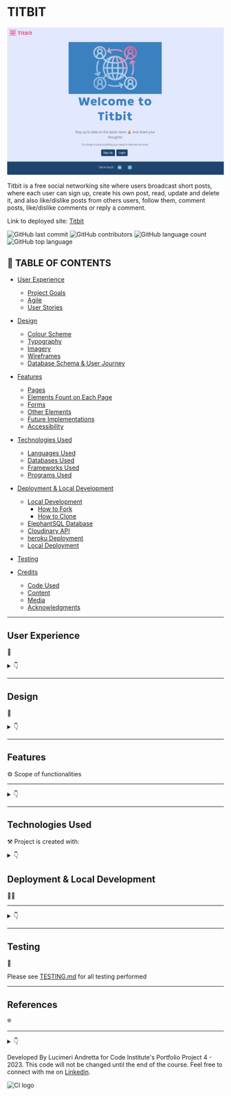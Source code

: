 # TITBIT

![Welcome to Titbit](documentation/images/home.png)


Titbit is  a free social networking site where users broadcast short posts, where each user can sign up, create his own post, read, update and delete it, and also like/dislike posts from others users, follow them, comment posts, like/dislike comments or reply a comment.


Link to deployed site: [Titbit](https://titbit-network.herokuapp.com/)

![GitHub last commit](https://img.shields.io/github/last-commit/luandretta/network?style=for-the-badge)
![GitHub contributors](https://img.shields.io/github/contributors/luandretta/network?style=for-the-badge)
![GitHub language count](https://img.shields.io/github/languages/count/luandretta/network?style=for-the-badge)
![GitHub top language](https://img.shields.io/github/languages/top/luandretta/network?style=for-the-badge)

## 🚀 TABLE OF CONTENTS

* [User Experience](#user-experience)
  * [Project Goals](#project-goals)
  * [Agile](#agile)
  * [User Stories](#user-stories)

* [Design](#design)
  * [Colour Scheme](#colour-scheme)
  * [Typography](#typography)
  * [Imagery](#imagery)
  * [Wireframes](#wireframes)
  * [Database Schema & User Journey](#database-schema--user-journey)

* [Features](#features)
  * [Pages](#pages)
  * [Elements Fount on Each Page](#elements-found-on-each-page)
  * [Forms](#forms)
  * [Other Elements](#other-elements)
  * [Future Implementations](#future-implementations)
  * [Accessibility](#accessibility)

* [Technologies Used](#technologies-used)
  * [Languages Used](#languages-used)
  * [Databases Used](#databases-used)
  * [Frameworks Used](#frameworks-used)
  * [Programs Used](#programs-used)

* [Deployment & Local Development](#deployment--local-development)
  * [Local Development](#local-development)
    * [How to Fork](#how-to-fork)
    * [How to Clone](#how-to-clone)
  * [ElephantSQL Database](#elephantsql-database)
  * [Cloudinary API](#cloudinary-api)
  * [heroku Deployment](#heroku-deployment)
  * [Local Deployment](#local-deployment)

* [Testing](#testing)
  
* [Credits](#credits)
  * [Code Used](#code-used)
  * [Content](#content)
  * [Media](#media)
  * [Acknowledgments](#acknowledgments)

- - -

##  User Experience
📌
<details>

<summary>👇</summary>


### Project Goals

- - -


The aim of this project was to build a site that allows users to easily sign, keep up with titbits and interact with others users who are free to share their thoughts.


### Agile

The Agile Tool was used to help to organize and prioritize the tasks using Project Boards on GitHub.

In the first instance a spreadsheet was created to help gather details by theme to later define the epics. Themes: Account Management, Profile, Post Pool, Navigation and Admin.

A Template for issues was created to speed up the process of adding User Stories to this project. 

* In the repositorie, head over to the settings, then Set Up Templates on the Features. The Issue Template helps to add enough information to the card, so the Developer knoks what are the MVP Points to address.

![Issues template](documentation/images/set-up-template.png)

![Issues template](documentation/images/user-story-template.png)


The MoSCow priorization and customized labels to user stories were used to priorize and implement the features.


* Must Have: guaranteed to be delivered (max 60% of stories)
* Should Have: adds significant value, but not vital (the rest ~20% of stories)
* Could Have: has small impact if left out (20% of stories)
* Won't Have: not a priority for this iteration

![Labels](documentation/images/labels.png)

The allocation the User Stories to Milestones helps in planning the Sprints.
7 Milestones were created.
![Milestones](documentation/images/milestones-1.png)
![Milestones](documentation/images/milestones-2.png)

The Kanban Board, as an agile project management tool, helped to visualize the tasks and limit the work in progress (WIP) by moving cards between the To do, In progress and Done columns.
![Kanban Board](documentation/images/network-board.png)

The Table View was used to sorted the issus according to labels, milestones or status.
![Table with issues](documentation/images/network-table.png)

- - -

### User Stories

#### Persona

- - -

The target audience for Titbit are:
* titbit lovers all around the world;
* would like to stay informed;
* would like to promote something;
* would like to share informations or their thoughts on social media;
* would like to influence people;
* wants to make jokes;
* would like to engage on society.


#### New Site Users

- - -

As a first time user of the site, I want to be able to:

*Must Have*

* understand what the site is for and how to navigate the site, so I can decide wheter or not to sign up.
* register for an account, so that I can create my profile and explore the website.
* easily navigate the site, so that I can access what I need at the click of a button.



#### **Registered Users**

- - -


As a registered user of the site, I want to be able to:


*Must Have*

* log in to my account, so that I can access the website.
* log out of my account, so that I can end my session.
* have my own profile, so that I can be found from my friends.
* edit my profile, so that I can update or personalize it.
* read the new posts, so that I can keep up to date.
* create, edit, delete and view my posts, so that I can have control of my content.
* know the date and time a post was created, so that I can know how new or old the post is.
* post pictures, so that I can share moments or toughts.
* like or dislike other people's posts, so that I can let them know I enjoyed their posts.
* follow others users, so that I can view their posts on my following feed.
* unfollow other users, so that I can remove their post from my feed.
* be followed, so that I can know that other users read my posts.
* view the number of likes on each post, so that I can see which is the most popular or viral.
* add a profile picture so that I will be recognized from other users.
* see a users list, so that I can find others users to follow them.
* search for an user, so that I can find a specific user to follow him.


*Should Have*

* comment on other people's posts, so that I can be involved in the conversation.
* read the comments of posts, so that I can know the thoughts from others users and follow them.
* like other people's comments on posts, so that I can let them know I enjoyed their comment.
* edit or delete my comments on other people's posts, so that I can edit or remove comments I no longer want published.
* delete other people's comments on my own posts, so that I can remove unwanted commments.
* be notified when other users comment or like my posts or follow/unfollow me, so that I can check it.
* read the feed only from following users, so that I don't waste my time with unwanted posts.
* access a list from followers, so that I can find others users to follow them.


*Could Have*

* reply comments, so that I can interate with others users.
* reset my password, so that I can regain access to my account.
* change password, so that I feel more secure.
* add a background picture so that I will show what I like to other users.


*Won't Have*

* reshare other people's posts, so that I can share their thoughts with my followers.
* call users, so that I can communicate with them more quickly.
* create communities, so that I can share content by specific theme.
* message other users, so that I can get in touch with them privately.
* write testimonials about other users, so that I can testify about the other users according to the relationship I have with them.
* block users, so that I can hide my content from unwanted users.
* report posts to admins, so that I can notify inappropriate content.



#### **Admin User**

- - -

As an administrator for the site I want to be able to:

*Must Have*
* remove any content from any user that could be offensive, so that I can moderate the all content.
* have own profil, so that I can have user experience.


*Could Have*
* Edit the admin panel.
* access a page only for admins to see flagged user posts, so that I can see a list of posts that possibly need to be deleted.
* unflag a post if a deletion is not needed, so that I can remove it from the flagged posts list.


*Won't Have*
* suspend, block or delete users who not respect the rules, so that I can maintain site guidelines.


</details>

- - - 

##  Design
📝
<details>
<summary>👇</summary>

### Colour Scheme

The design is quite simple to not disctract the users. The CSS variables were used to easily update the global colour scheme by changing only one value, instead of everywhere in the CSS file.
The red color was used only on Delete Button to call attention.

| Color             | Hex                                                                |
| ----------------- | ------------------------------------------------------------------ |
| Dark charcoal| ![#333](https://via.placeholder.com/10/333?text=+)  #333|
| Light blue | ![#d2dfef](https://via.placeholder.com/10/d2dfef?text=+)  #d2dfef|
| Blue | ![#89b1d6](https://via.placeholder.com/10/3b81c0?text=+)  #89b1d6 |
| Dark blue | ![#3b81c0](https://via.placeholder.com/10/3b81c0?text=+)  #3b81c0 |
| Rosa | ![#e95b95](https://via.placeholder.com/10/e95b95?text=+) #e95b95 |
| Red | ![#BB2D3B](https://via.placeholder.com/10/BB2D3B?text=+) #BB2D3B |



### Typography

The [Braah One](https://fonts.google.com/specimen/Braah+One?query=braa) was used for the Logo Titbit and header elements in memory of the orkut platform.

![Typography Braah One](documentation/images/braah-one.png)

The  [Roboto 300 light](https://fonts.googleapis.com/css?family=Roboto:300,400,500,700&display=swap) was used for the body text on the site. Roboto is a sans-serif font which allows it to be legible and is a great choice for accessibility.

![Typography Roboto](documentation/images/roboto.png)

[Font Awesome](https://fontawesome.com/icons/) icons were used throughout the site, such as the logo icon and social media icons in the footer.



### Imagery

* [Emojis](https://github.com/ikatyang/emoji-cheat-sheet/blob/master/README.md)
* Pictures from Error pages were dowloaded from [Pexels](https://www.pexels.com/) and edited at [Canva](https://www.canva.com/)



### Wireframes

Wireframes were created for mobile, tablet and desktop using [Balsamiq](https://balsamiq.com/).

#### Home Page (Landing Page)
The home page is the landing page that the user will access if he has not yet started a Titbit session, i.e. if the user is not logged in.

| Desktop | Tablet | Mobile |
| --- | --- | --- |
| ![Home Page](documentation/wireframes/w-home.png) | ![Home Page](documentation/wireframes/w-home-ipad.png)| ![Home Page](documentation/wireframes/w-home-mobile.png) |



#### Sing Up, Sing In and Change Password
There's a form according to the purpose of the page, but the layout are the same.

| Desktop | Tablet | Mobile |
| --- | --- | --- |
| ![Sing Up, sing In and Change Password](documentation/wireframes/w-singup.png) | ![Sing Up, sing In and Change Password](documentation/wireframes/w-singup-ipad.png)| ![Sing Up, sing In and Change Password](documentation/wireframes/w-singup-mobile.png)|



#### Sing Out
There's a confirmation to avoid mistakes.

| Desktop | Tablet | Mobile |
| --- | --- | --- |
| ![Sing Out](documentation/wireframes/w-singout.png) | ![Sing Out](documentation/wireframes/w-singout-ipad.png)| ![Sing Out](documentation/wireframes/w-singout-mobile.png)|


#### Profile

| Desktop | Tablet | Mobile |
| --- | --- | --- |
| ![Profile Page](documentation/wireframes/w-profile.png) | ![Profile Page](documentation/wireframes/w-profile-ipad.png)| ![Profile Page](documentation/wireframes/w-profile-mobile.png)|



#### Edit Profile

| Desktop | Tablet | Mobile |
| --- | --- | --- |
| ![Edit Profile Page](documentation/wireframes/w-update-profile.png) | ![Edit Profile Page](documentation/wireframes/w-update-profile-ipad.png)| ![Edit Profile Page](documentation/wireframes/w-update-profile-mobile.png)|


#### Search Result, Users and Followers

User results list as required.

| Desktop | Tablet | Mobile |
| --- | --- | --- |
| ![Profile Page](documentation/wireframes/w-users.png) | ![Profile Page](documentation/wireframes/w-users-ipad.png)| ![Profile Page](documentation/wireframes/w-users-mobile.png)|


#### All Posts and Following Feed

The posts have the same layout regardless of the page that will be displayed. 

The two feed pages have the same layout, except that on the following page there is no form to post new titbits.

![Post layout](documentation/wireframes/w-post.png)

| Desktop | Tablet | Mobile |
| --- | --- | --- |
| ![All Posts and Following](documentation/wireframes/w-feed.png) | ![All Posts and Following](documentation/wireframes/w-feed-ipad.png) | ![All Posts and Following](documentation/wireframes/w-feed-mobile.png) |


#### Post Detail

| Desktop | Tablet | Mobile |
| --- | --- | --- |
| ![Post Detail Page](documentation/wireframes/w-post-detail.png) | ![Post Detail Page](documentation/wireframes/w-post-detail-ipad.png) | ![Post Detail Page](documentation/wireframes/w-post-detail-mobile.png) |


#### Delete Confirmation

| Desktop | Tablet | Mobile |
| --- | --- | --- |
| ![Delete Confirmation](documentation/wireframes/w-delete.png) | ![Delete Confirmation](documentation/wireframes/w-delete-ipad.png) | ![Delete Confirmation](documentation/wireframes/w-delete-mobile.png) |



#### Edit Post and Comment

| Desktop | Tablet | Mobile |
| --- | --- | --- |
| ![Edit Post and Comment](documentation/wireframes/w-edit.png) | ![Edit Post and Comment](documentation/wireframes/w-edit-ipad.png) | ![Edit Post and Comment](documentation/wireframes/w-edit-mobile.png) |


#### Error Pages

| Desktop | Tablet | Mobile |
| --- | --- | --- |
| ![Error Pages](documentation/wireframes/w-error.png) | ![Error Pages](documentation/wireframes/w-error-ipad.png) | ![Error Pages](documentation/wireframes/w-error-mobile.png) |


- - - 

### Database Schema & User Journey
 
#### User Journey

![User Journey](documentation/images/user-journey.jpg)

#### Database Schema

* **Diagram**

An entity relationship diagram was created to help the visualization the relationships of the data structures and mapped it out.

![Entity Diagram](documentation/images/entity-diagram.png)


* **Models**

Models created for this application:

1. **Allauth User Model**

This User Model was built using [Django's Allauth Library](https://django-allauth.readthedocs.io/en/latest/overview.html).

The minimum length of the account Username was set to 3, due to short names (Bob, Joe, Ian,...).

The user can log in with either his username or his email address.

2. **Post Model**

| **PK** | **id** (unique) | Type | Notes |
| --- | --- | --- | --- |
| **FK** | author | ForeignKey | FK to **User** model |
|  | image | ImageField | |
|  | content | TextField | |
|  | posted_on | DateTimeField | |
|  | likes | ManyToMany | M2M to **User** model |
|  | dislikes | ManyToMany | M2M to **User** model |

3. **Comment Model**

| **PK** | **id** (unique) | Type | Notes |
| --- | --- | --- | --- |
| **FK** | author | ForeignKey | FK to **User** model |
|  |comment | TextField | |
|  | posted_on | DateTimeField | |
| **FK** | post| ForeignKey | FK to **Post** model|
|  | likes | ManyToMany | M2M to **User** model |
|  | dislikes | ManyToMany | M2M to **User** model |
| **FK**  | parent | ForeignKey | |


4. **Profile Model**

| **PK** | **id** (unique) | Type | Notes |
| --- | --- | --- | --- |
| **FK** | user | OneToOne | FK to **User** model |
|  | name | CharField | |
|  | bio | TextField | |
|  | profile_pic | CloudinaryField | |
|  | bg_pic | CloudinaryField | |
|  | birth_date | DateField | |
|  | location | CharField | |
|  | followers | ManyToMany | M2M to **User** model |



5. **Notification**


| **PK** | **id** (unique) | Type | Notes |
| --- | --- | --- | --- |
| | notification_type | IntegerField | |
| **FK** | to_user | ForeignKey | FK to **User** model |
| **FK** | from_user | ForeignKey | FK to **User** model |
| **FK** | post | ForeignKey | FK to **Post** model |
| **FK** | comment | ForeignKey | FK to **Comment** model |
| | date | DateTimeField | |
| | user_has_seen | BooleanField | |

</details>


- - -

##  Features

⚙️ Scope of functionalities
- - -

<details>
<summary>👇</summary>

### Pages

The website is comprised more than 20 pages which are extended from a base template.

1. **Home Page** 

 The Home page is the landing page when the users arrive at the site for the first time or before they've logged in if they don't have an active session. They are welcome with two options buttons to either sign up for an account or log in to an existing account.
![Home Page](documentation/images/home.png)

2. **Sing Up Page**

The users can create an account for themselves by entering their e-mail address, desired username and password twice to confirm. The username musst be unique.
Once the user is registered, a profile is created with default images.
If the user accidentally comes to this page instead of the login page they can get to the right page using the link in the card text.
![Sing Up Page](documentation/images/sign-up.png)

3. **Sign In Page**

The registered users can log in with either their username or e-mail and password. They can choose to let their browser remember them if they plan on returning to the site on the same device to avoid having to log in again. 
There's a link to the sign up page too if the user accidentally navigated to this page instead of trying to create an account. If the user forgets their password they can click the link to reset it.

![Sign In Page](documentation/images/sign-in.png)

When the user is registered he will be redirected to the main feed and a welcome message will be displayed.

![Sign In Page](documentation/images/sign-in-message.png)

4. **Sing Out Page**

When the user wants to finish their session and logout, they can do so from the nav menu. When a user clicks the logout button they're met with a page asking them to confirm they want to log out. 
![Sign out Page](documentation/images/sing-out.png)

They're redirected to the landing page if they click the confirmation button and a message pops up confirming that they've logged out.

![Sign out Page](documentation/images/sing-out-confirmation.png)

5. **Profile page**

The profile contains a card with the user's information including name, profile picture, background image, bio, location, birth date, number of followers and owns posts. 
If the user doesn't upload a profile picture or background image his profile has default pictures.
The list of posts has a paginator and the author of the posts can edit or delete own posts. In case of inappropriate content the admin can delete the posts as well. By clicking on the comment icon, the user will see the post in detail.
If the user is viewing their own profile then they'll have an icon to edit their profile. If they're viewing another user's profile then they'll have a button to follow or unfollow that user.
The user can click on the followers link to know who the followers are. 
There are a button under the left side menu for the option to go back to the main feed (all posts list).

* Own Profile
![Own Profile](documentation/images/profile.png)

* Profile other User
![Profile other User](documentation/images/profile-other-user.png)

* Default Pictures
![Profile Default Pictures](documentation/images/profile-default.png)


6. **Edit profile page**

The user can edit their profile details including their name, profile picture, background image, bio, location and birth date. The user can also remove their profile picture or background image. 
There's a button to bring them back to their profile if they decide not to make any edits.

![Edit Profile Page](documentation/images/profile-update.png)

7. **All posts list**

This main feed shows every single post on the website from all users. It allows the user to find new users to follow and connect with. At the top of the feed there's an area for the user to create a post.

Each post is composed of the author, his profile picture, date and time of publication, content and icons for liking or commenting. It is possible to publish photos as content.
Posts are displayed in chronological order from newest to oldest and there are a paginator avoiding infinite scroll.

If the author of the post is viewing own post then there are more icons, one to edit and other to delete this post.

Each post is clickable and permit the user to see the post in detail like its comments and replies.

The user can like or dislike each post.
This feed can be accessed by clicking on the Titbit logo when the user is logged in.

![All Posts List](documentation/images/feed.png)


![All Posts List](documentation/images/feed-paginator.png)

8. **Following Feed**

The following feed containing posts only from users they have followed. 
Posts are displayed exactly as on the "All Posts List" and offer the same options

![Following Feed](documentation/images/following-feed.png)

If the user isn't following anyone or the people they're following has no posts, a message will appear saying "Try to follow other users..." which will prompt the user to follow more users to start seeing posts in this feed.

![Following Feed](documentation/images/no-following.png)

9. **Post Detail**

Clicking on a post redirects the site to the  post details page. Below the post, the user will be able to comment on this post via the form and also read all the comments.

![Post detail Page](documentation/images/post-detail.png)

By clicking on the comment icon in a comment, all the replies from this comment will be displayed and the user can also reply it.

![Post detail Page](documentation/images/reply-comment.png)

The comment has a rose border and the reply is small and has a blue border for the user to easily identify what is a comment and what is a reply.

![Post detail Page](documentation/images/comment.png)

10. **Edit Post**

The author can edit his post by clicking on the edit icon presents in his own posts. After edition the user need to submit it clicking on the button. 
There are a button to go back without edition.

![Edit post Page](documentation/images/post-edit.png)

11. **Delete Post**

Posts can be deleted by the post author or admin by clicking on the delete icon. When deleting a post, the user is brought to a confirmation page to avoid posts being deleted accidentally. There's a button to bring them back to the post if the user changes their mind about deleting their post.

![Delete Post Page](documentation/images/post-delete.png)

12. **Edit Comment**

The author can edit his comment by clicking on the edit icon presents in his own posts. After edition the user need to submit it clicking on the button. 
There's also a button to bring them back to the post where the comment was made if they hit the edit button by mistake.

![Edit Comment Page](documentation/images/comment-edit.png)

13. **Delete Comment**

Comments can be deleted by the comment author or the original posts author or admin by clicking on the delete icon. 
Users are brought to a confirmation page to avoid comments being deleted accidentally. 
There's a button to bring them back to the post they commented on if the user changes their mind about deleting the comment.
![Delete Comment Page](documentation/images/comment-delete.png)

12. **Search** 

The Username Search Input is on navbar and if the search matches users a list containing all users will displayed.
If the search has no results will let the user know there was no match. 
The page also contains a button to bring the user back to the feed.

![Search](documentation/images/search.png)

In case the search result does not show any results the user will be informed.

![Search](documentation/images/search-no-user.png)

In case the form is sent empty it will be redirected to the list of all users.

13. **Followers**

If the user has followers, you can click on the follower count link on their profile to see a list of their followers. 
The user can click on the profiles in the list to view them and follow them if he want.

![Followers](documentation/images/followers.png)

14. **Users**

There's a list from all users.

![Users](documentation/images/users.png)

15. **Change Password**

When the user access your own profile and click on the edit icon to update his profile, there's a link to change his password.

![Change Password](documentation/images/password-change-link.png)

The user is able to change his password.

![Change Password](documentation/images/password-change.png)

The user receives a confirmation that his password was changed.

![Change Password Confirmation](documentation/images/password-changed.jpg)

16. **Reset Password**

In case the user forgets his password to log in, he can click on the "Reset your password" option, being redirected and asked for his email to receive the link to reset his password.

For this function the email was created: titbitteam@gmail.com. This functionality was first tested in the Backend.

![Reset Password](documentation/images/reset-password-terminal.png)

![Reset Password](documentation/images/password-reset-page.png)

The issue with reset password is described on [TESTING.md](TESTING.md).

17. **Reset Password Done**

After the user sends his email to reset his password he will receive a notice that an email with a link has been sent. 

![Reset Password](documentation/images/password-reset-done.png)

The user will receive an email with a link to reset his password and confirming his username.

![Reset Password](documentation/images/password-reset-email.png)

18. **Reset Password Change**

After the user receives an email to reset his password, by clicking on the link he will be redirected to the site and must enter his new password twice.

![Reset Password Change](documentation/images/reset-password-change.jpg)

If the user tries to use the link a second time it will return as a bad request.

![Reset Password - Bad Request](documentation/images/reset-password-bad-token.jpg)

19. **Error Custom Pages**

If a user ends up on a page that either doesn't exist or that they shouldn't be on then they'll be shown an error page with a button to bring them back to their feed.
There are 403, 404, 405 and 500 error custom pages.

Error 403

![Error Custom Page](documentation/images/error-403.png)

Error 404

![Error 404](documentation/images/error-404.png)

Error 405

![Error 405](documentation/images/error-405.png)

Error 500
![Error 500](documentation/images/error-500.png)

- - -

### Elements found on each page

* **Logo** 

The logo is displayed on the left side menu with the title Titbit.
Clicking on it redicts to all posts, if the user is logged in.

![Titbit favicon](documentation/images/favicon.png)


* **Navigation** 

The Navbar is displayed on all pages of the website and allows users to navigate the site with ease. 
The navbar is comprised of a logo, the sites name, following posts, users list, notifications, user icon with dropdown menu and a search bar.
In the landing page has only the logo and title, the user muss be logged in to navigate the site.

* Landing Page (User not logged in)

![User not logged in Navbar](documentation/images/navbar-landing.png)

* User logged in Navbar
Once the user is logged in the navbar displays more options, like following posts, notifications, user search and the user icon with the profile and logout link options.
  
![User logged in Navbar](documentation/images/navbar-loggedin.png)


* Hamburger menu
Due to responsiveness, a hamburger menu is used.

![Hamburger menu closed](documentation/images/navbar-hamburger.png)

![Hamburger menu opened](documentation/images/navbar-hamburger-open.png)

Clicking on the user icon, the user can access your own profile and sign out.

* User dropdown menu

![User dropdown menu](documentation/images/user-icon.png)

* **Footer** 

The footer appears across the website and includes information about the developer with links to Linkedin and GitHub. This lets the user get in touch and connect on these platforms if they wish. 

![Footer](documentation/images/footer.png)

- - - 

### Forms

The application has Post and Comment Forms, described below:

* **Post Form**

The user can create their posts at the all posts lists page, that will be displayed own profile and following feed (if he is followed). 
There are a content inpunt and an image input.
There's a placeholder in the form for the user to "Post the news :-)".

![Post Form](documentation/images/post-form.png)

* **Comment Form**

The user can comment posts clicking on the post then filling the comment form and submit it at the post detail page.
There is only a content input. Clicking on the comment will bring up the reply input that is using the same comment form to submit the reply.

![Comment Form](documentation/images/comment-form.png)

- - -

### Other Elements

* **Posts**

Each post is composed of the author, his profile picture, date and time of publication, content and icons for liking or commenting and have a dark blue border for better UX. It is possible to publish photos as content.

Posts are displayed in chronological order from newest to oldest and there are a paginator avoiding infinite scroll.

If the author of the post is viewing own post then there are more icons, one to edit and other to delete this post.

The admin has power to delete posts with inappropriate content.

Own Post

![Post](documentation/images/post-owner.png)

Each post is clickable and permit the user to see the post in detail like its comments and replies.
The user can like or dislike each post and see the how many likes and dislikes the post has.

Post from other user

![Post](documentation/images/post.png)

* **Comments**

Comments are viewed under a post at post detail page and are very similar to posts, can be liked or disliked and has a rose border.

![Comment](documentation/images/comment-one.png)

Comments can be deleted by the comment author or post author or admin, and edited only by the comment author. There's the option to go back to the post or delete.

![Comment Delete](documentation/images/comment-delete.png)


* **Reply a comment**
Replies are displayed under the comment parent, small and has a blue border. 

![Comment and Reply](documentation/images/comment.png)

When the user click on the comment icon on the comment will appear the reply form due to toggle function and the information that the reply cannot be edited, only deleted from reply author or admin.


![Reply](documentation/images/reply-comment.png)

* **Back Buttons**
Back buttons allow users to easily go back if they want to go back or abort the edit or delete options. 

![Back Button](documentation/images/back-button.png)

There are a hover effect changing the blue color  to rose to gain attention.

![Back Hover](documentation/images/back-button-hover.png)

* **Notifications**

There are three types of notifications: like, comment and follow that permit the user knows what's going on.
There are built with custom tags.
The notifications tab on the nav menu shows the number of unread notifications and when a user clicks it a dropdown will appear with a list of their notifications. If a user clicks on the notification it will bring them to the user or post, to do with the notification. 

![Notifications](documentation/images/notifications.png)

If the user wants to remove a notification without going to the associated page, they can click the X to delete it.

![Notifications](documentation/images/notifications-close.png)

* **Pagination**

The pagination is implemented in the all posts list, following feed, posts on profile page, followers, users and search results avoiding infinite scroll and increase the user experience.
The user can easily navigate with the paginator.

![Pagination](documentation/images/pagination.png)

* **Messages**

Some personalized messages are displayed after certain user actions.

![Message](documentation/images/message-post.png) 
![Message](documentation/images/message-sing-in.png) 
![Message](documentation/images/message-sign-out.png)
![Message](documentation/images/message-password.png) 


- - -

###  Future Implementations 
🧠 

Besides the features were registered as Won't Have in the MoSCoW prioritization in the [User Stories](#user-stories), the future implementations I would like to:

* Add calendar to birth date.
* Apply paginator on Post Detail Page.
* Prepopulate the login fields after a user registers on the site and is redirected to the login page - this is good UX as we shouldn't expect a user to fill in the form with information we already have.
* Buildin Photo Editor
* Business Profile
* Advertisements
* App for smartphones
* Refactor the like and dislike code for front-end to avoid rendering
* Events page


###  Accessibility
🗣️

I have been mindful during coding to ensure that the website is as accessible friendly as possible. This has been have achieved by:

* Using semantic HTML.
* Using descriptive alt attributes on images on the site.
* Providing information for screen readers where there are icons used and no text.
* Ensuring that there is a sufficient colour contrast throughout the site.


</details>

- - -

##  Technologies Used 
⚒️ Project is created with:

<details>
<summary>👇</summary>


###  Languages Used
🌎

* HTML - main site content
* CSS - site desing and layout
* CSS :root variables - custom properties
* Javascript - user interaction
* Python 3.8.11 - back-end programming language


### Databases Used

* [🐘 ElephantSQL](https://www.elephantsql.com/) - Postgres database

* [Cloudinary](https://cloudinary.com/) - Online static file storage

### Frameworks Used

[Django](https://www.djangoproject.com/) - Python framework

[Flask](https://pypi.org/project/Flask/) - A micro framework.

[Bootstrap](https://getbootstrap.com/) - Version 5.2.3 - CSS Framework.


###  Programs Used 
⛑

[Pip](https://pypi.org/project/pip/) - Tool for installing python packages.

[Jinja](https://jinja.palletsprojects.com/en/3.1.x/) - Templating engine.

[Balsamiq](https://balsamiq.com/) - Used to create wireframes.

[Git](https://git-scm.com/) - For version control.

[Github](https://github.com/) - To save and store the files for the website.

[Gitpod](https://gitpod.io/workspaces) - Cloud-based IDE for development.

[Heroku](https://git-scm.com/) -  Hosting the deployed back-end site.

[Google Fonts](https://fonts.google.com/) - To import the fonts used on the website.

[Balsamiq](https://balsamiq.com/wireframes/) - To create site wireframes.

[Canva](https://canva.com/) - To create images.

[Google Chrome Dev Tools](https://developer.chrome.com/docs/devtools/) - To troubleshoot and test features, solve issues with responsiveness and styling.

[Am I Responsive?](http://ami.responsivedesign.is/) To show the website image on a range of devices.

[Shields.io](https://shields.io/) To add badges to the README.


- - -
</details>


##  Deployment & Local Development
👩‍💻
- - -
<details>
<summary>👇</summary>

The live deployment application can be found on [Heroku](https://titbit-network.herokuapp.com/).


###   Local Development
🏡

#### How to Fork

To fork the repository:

1. Log in (or sign up) to Github.

2. Go to the repository for this project, [Titbit](https://github.com/luandretta/network).

3. Click the Fork button in the top right corner.

#### How to Clone

To clone the repository:

1. Log in (or sign up) to GitHub.

2. Go to the repository for this project, [Titbit](https://github.com/luandretta/network).

3. Click on the code button, select whether you would like to clone with HTTPS, SSH or GitHub CLI and copy the link shown.

4. Open the terminal in your code editor and change the current working directory to the location you want to use for the cloned directory.

5. Type the following command in the terminal (after the git clone you will need to paste the link you copied in step 3 above):

    ```bash
    git clone https://github.com/luandretta/network
    ```

6. Set up a virtual environment (this step is not required if you are using the Code Institute Template in GitPod as this will already be set up for you).

7. Install the packages from the requirements.txt file by running the following command in the Terminal:

    ```bash
    pip3 install -r requirements.txt
    ```


### ElephantSQL Database

This project uses [ElephantSQL](https://www.elephantsql.com) for the PostgreSQL Database.

To obtain your own Postgres Database, sign-up with your GitHub account, then follow these steps:
- Click **Create New Instance** to start a new database.
- Provide a name (this is commonly the name of the project: tribe).
- Select the **Tiny Turtle (Free)** plan.
- You can leave the **Tags** blank.
- Select the **Region** and **Data Center** closest to you.
- Once created, click on the new database name, where you can view the database URL and Password.


### Cloudinary API

This project uses the [Cloudinary API](https://cloudinary.com) to store media assets online, due to the fact that Heroku doesn't persist this type of data.

To obtain your own Cloudinary API key, create an account and log in.
- For *Primary interest*, you can choose *Programmable Media for image and video API*.
- Optional: *edit your assigned cloud name to something more memorable*.
- On your Cloudinary Dashboard, you can copy your **API Environment Variable**.
- Be sure to remove the `CLOUDINARY_URL=` as part of the API **value**; this is the **key**.


### Heroku Deployment

This project uses [Heroku](https://www.heroku.com), a platform as a service (PaaS) that enables developers to build, run, and operate applications entirely in the cloud.

Deployment steps are as follows, after account setup:

- Select **New** in the top-right corner of your Heroku Dashboard, and select **Create new app** from the dropdown menu.
- Your app name must be unique, and then choose a region closest to you (EU or USA), and finally, select **Create App**.
- From the new app **Settings**, click **Reveal Config Vars**, and set your environment variables.

| Key | Value |
| --- | --- |
| `CLOUDINARY_URL` | Insert your own Cloudinary API key here |
| `DATABASE_URL` | Insert your own ElephantSQL database URL here |
| `DISABLE_COLLECTSTATIC` | 1 (*this is temporary, and can be removed for the final deployment*) |
| `SECRET_KEY` | This can be any Django random secret key |
| `EMAIL_USER` | Insert your e-mail (a gmail was used) |
| `EMAIL_HOST_PASSWORD` | Insert the app password |



Heroku needs two additional files in order to deploy properly.
- requirements.txt
- Procfile

You can install this project's **requirements** (where applicable) using:
```bash
pip3 install -r requirements.txt
```

If you have your own packages that have been installed, then the requirements file needs updated using:
```bash
pip3 freeze --local > requirements.txt
```

The **Procfile** can be created with the following command:
```bash
echo web: gunicorn app_name.wsgi > Procfile
```
- *replace **app_name** with the name of your primary Django app name; the folder where settings.py is located*

For Heroku deployment, follow these steps to connect your own GitHub repository to the newly created app:

Either:
- Select **Automatic Deployment** from the Heroku app.

Or:
- In the Terminal/CLI, connect to Heroku using this command: 
```bash
heroku login -i
```

- Set the remote for Heroku: 
```bash
heroku git:remote -a app_name #(replace *app_name* with your app name)
```

- After performing the standard Git `add`, `commit`, and `push` to GitHub, you can now type:
```bash
git push heroku main
```
The project should now be connected and deployed to Heroku!


### Local Deployment

This project can be cloned or forked in order to make a local copy on your own system.

For either method, you will need to install any applicable packages found within the *requirements.txt* file.
- `pip3 install -r requirements.txt`.

You will need to create a new file called `env.py` at the root-level,
and include the same environment variables listed above from the Heroku deployment steps.

Sample `env.py` file:

```python
import os

os.environ.setdefault("CLOUDINARY_URL", "insert your own Cloudinary API key here")
os.environ.setdefault("DATABASE_URL", "insert your own ElephantSQL database URL here")
os.environ.setdefault("SECRET_KEY", "this can be any random secret key")

# local environment only (do not include these in production/deployment!)
os.environ.setdefault("DEBUG", "True")
```

Once the project is cloned or forked, in order to run it locally, you'll need to follow these steps:
- Start the Django app: 
```bash
python3 manage.py runserver
```
- Stop the app once it's loaded: `CTRL+C` or `⌘+C` (Mac)
- Make any necessary migrations:
```bash
python3 manage.py makemigrations
```
- Migrate the data to the database:
```bash
python3 manage.py migrate
```
- Create a superuser:
```bash
python3 manage.py createsuperuser
```
- Run the Django app:
```bash
python3 manage.py runserver
```

</details>

- - -

##  Testing 
💬

Please see [TESTING.md](TESTING.md) for all testing performed
- - -

##  References
®️
- - -

<details> 
<summary>👇</summary>

###  Code Used 
🔗

* [How to ...? - Stack Overflow](https://stackoverflow.com/)
* [How to ...? - W3 Schools](https://www.w3schools.com/django/index.php)
* [Code Institute](https://learn.codeinstitute.net/)
* [GitHub Docs](https://docs.github.com/en/get-started/writing-on-github/working-with-advanced-formatting/organizing-information-with-collapsed-sections) 
* [Markdown Guide](https://www.markdownguide.org/basic-syntax/)
* [Get Bootstrap](https://getbootstrap.com/docs/5.3/forms/overview/) 
* [MD Bootstrap](https://mdbootstrap.com/docs/standard/content-styles/colors/) 
* [CS50’s Web Programming with Python and JavaScript](https://cs50.harvard.edu/web/2020/)
* [Django Allauth](https://django-allauth.readthedocs.io/en/latest/)
* [Bootstrap sticky footer overlapping content](https://stackoverflow.com/questions/26336190/bootstrap-sticky-footer-overlapping-content)
* [Django Channels Crash Course](https://www.legionscript.com/learning/courses/django-channels-crash-course)
* [How to use *args and **kwargs in Python](https://www.youtube.com/watch?v=TbeP0zv5D18)
* [Templates Django-allauth](https://github.com/pennersr/django-allauth)
* [Conventinal Commits](https://www.conventionalcommits.org/en/v1.0.0/)
* [Cloudinary](https://cloudinary.com/documentation/diagnosing_error_codes_tutorial)
* [User Notifications](https://www.youtube.com/watch?v=_JKWYkz597c&list=PLPSM8rIid1a3TkwEmHyDALNuHhqiUiU5A&index=14)
* [Custom template tags and filters](https://docs.djangoproject.com/en/3.1/howto/custom-template-tags/)
* [Making queries](https://docs.djangoproject.com/en/4.2/topics/db/queries/#chaining-filters)
* [How to perform OR condition in django queryset?](https://stackoverflow.com/questions/6567831/how-to-perform-or-condition-in-django-queryset)
* [Django and Static Assets](https://devcenter.heroku.com/articles/django-assets)
* [POP, IMAP, and SMTP settings for Outlook.com](https://support.microsoft.com/en-us/office/pop-imap-and-smtp-settings-for-outlook-com-d088b986-291d-42b8-9564-9c414e2aa040)
* [How to Send Email with Django](https://www.abstractapi.com/guides/django-send-email)
* [Testing Tools](https://docs.djangoproject.com/en/4.2/topics/testing/tools/#django.test.Client.get)
* [Unit Test](https://adamj.eu/tech/2020/06/15/how-to-unit-test-a-django-form/)
* [Redirect after successful password change](https://github.com/pennersr/django-allauth/issues/468)
* [Character Reference Paginator](https://stackoverflow.com/questions/34206532/replaced-with-amp-w3c-validator-still-showing-error)
* [Aria-controls](https://rocketvalidator.com/html-validation/the-aria-controls-attribute-must-point-to-an-element-in-the-same-document)

###  Content 
📝

Content for this project was written by me, Lucimeri Andretta. 


###  Acknowledgments 
👋

I would like to acknowledge the following people who helped me along the way in completing this project: 🫶

- first, I would like to thank my family, for their continuous support and understanding while working on the development of this project! It was a difficult time, husband and son were sick, car accident with my daughter, but by the grace of God I could achieve what I planned! ❤️

- I would like to thank my Mentor Brian Macharia for his support, insight expertise, and guidance.

- I would like to thak everyone who tested Titbit befor I sent it, specially my son Matheus. If a 10 year old child could navigate through the site without instructions an adult would be able to do the same! 

- Stackoverflow and Slack community, because someone has ever had the same doubt as me... 🤡

</details>

Developed By Lucimeri Andretta for Code Institute's Portfolio Project 4 - 2023. This code will not be changed until the end of the course. Feel free to connect with me on [Linkedin](www.linkedin.com/in/luandretta). 


![CI logo](https://codeinstitute.s3.amazonaws.com/fullstack/ci_logo_small.png)